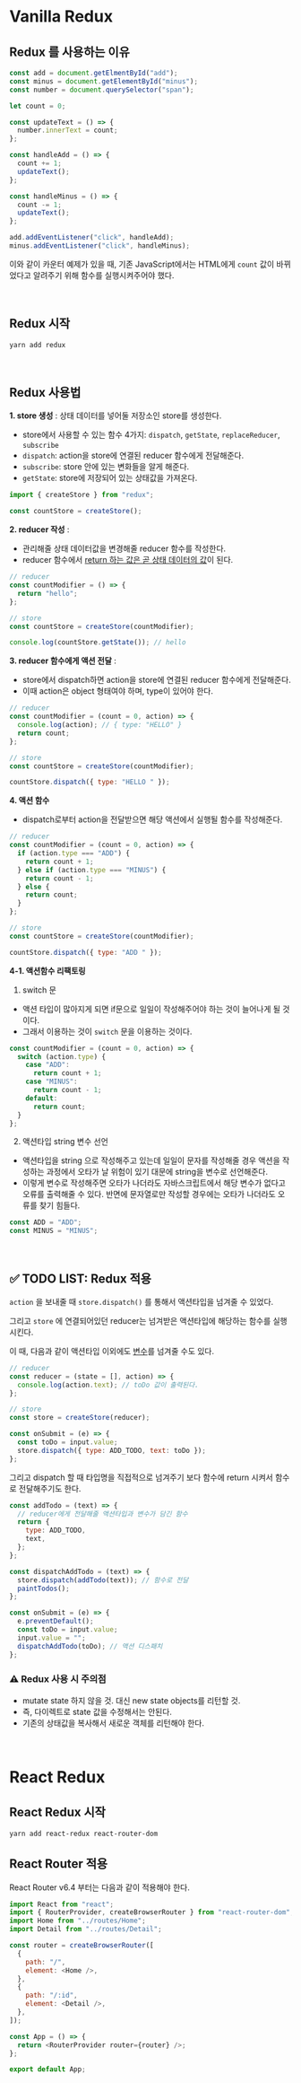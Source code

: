 # Vanilla Redux

## Redux 를 사용하는 이유

```javascript
const add = document.getElmentById("add");
const minus = document.getElementById("minus");
const number = document.querySelector("span");

let count = 0;

const updateText = () => {
  number.innerText = count;
};

const handleAdd = () => {
  count += 1;
  updateText();
};

const handleMinus = () => {
  count -= 1;
  updateText();
};

add.addEventListener("click", handleAdd);
minus.addEventListener("click", handleMinus);
```

이와 같이 카운터 예제가 있을 때, 기존 JavaScript에서는 HTML에게 `count` 값이 바뀌었다고 알려주기 위해 함수를 실행시켜주어야 했다.

&nbsp;

## Redux 시작

```bash
yarn add redux
```

&nbsp;

## Redux 사용법

**1. store 생성** : 상태 데이터를 넣어둘 저장소인 store를 생성한다.

- store에서 사용할 수 있는 함수 4가지: `dispatch`, `getState`, `replaceReducer`, `subscribe`
- `dispatch`: action을 store에 연결된 reducer 함수에게 전달해준다.
- `subscribe`: store 안에 있는 변화들을 알게 해준다.
- `getState`: store에 저장되어 있는 상태값을 가져온다.

```javascript
import { createStore } from "redux";

const countStore = createStore();
```

**2. reducer 작성** :

- 관리해줄 상태 데이터값을 변경해줄 reducer 함수를 작성한다.
- reducer 함수에서 <U>return 하는 값은 곧 상태 데이터의 값</U>이 된다.

```javascript
// reducer
const countModifier = () => {
  return "hello";
};

// store
const countStore = createStore(countModifier);

console.log(countStore.getState()); // hello
```

**3. reducer 함수에게 액션 전달** :

- store에서 dispatch하면 action을 store에 연결된 reducer 함수에게 전달해준다.
- 이때 action은 object 형태여야 하며, type이 있어야 한다.

```javascript
// reducer
const countModifier = (count = 0, action) => {
  console.log(action); // { type: "HELLO" }
  return count;
};

// store
const countStore = createStore(countModifier);

countStore.dispatch({ type: "HELLO " });
```

**4. 액션 함수**

- dispatch로부터 action을 전달받으면 해당 액션에서 실행될 함수를 작성해준다.

```javascript
// reducer
const countModifier = (count = 0, action) => {
  if (action.type === "ADD") {
    return count + 1;
  } else if (action.type === "MINUS") {
    return count - 1;
  } else {
    return count;
  }
};

// store
const countStore = createStore(countModifier);

countStore.dispatch({ type: "ADD " });
```

**4-1. 액션함수 리팩토링**

1. switch 문

- 액션 타입이 많아지게 되면 if문으로 일일이 작성해주어야 하는 것이 늘어나게 될 것이다.
- 그래서 이용하는 것이 `switch` 문을 이용하는 것이다.

```javascript
const countModifier = (count = 0, action) => {
  switch (action.type) {
    case "ADD":
      return count + 1;
    case "MINUS":
      return count - 1;
    default:
      return count;
  }
};
```

2. 액션타입 string 변수 선언

- 액션타입을 string 으로 작성해주고 있는데 일일이 문자를 작성해줄 경우 액션을 작성하는 과정에서 오타가 날 위험이 있기 대문에 string을 변수로 선언해준다.
- 이렇게 변수로 작성해주면 오타가 나더라도 자바스크립트에서 해당 변수가 없다고 오류를 출력해줄 수 있다. 반면에 문자열로만 작성할 경우에는 오타가 나더라도 오류를 찾기 힘들다.

```javascript
const ADD = "ADD";
const MINUS = "MINUS";
```

&nbsp;

## ✅ TODO LIST: Redux 적용

`action` 을 보내줄 때 `store.dispatch()` 를 통해서 액션타입을 넘겨줄 수 있었다.

그리고 `store` 에 연결되어있던 reducer는 넘겨받은 액션타입에 해당하는 함수를 실행시킨다.

이 때, 다음과 같이 액션타입 이외에도 <U>변수</U>를 넘겨줄 수도 있다.

```javascript
// reducer
const reducer = (state = [], action) => {
  console.log(action.text); // toDo 값이 출력된다.
};

// store
const store = createStore(reducer);

const onSubmit = (e) => {
  const toDo = input.value;
  store.dispatch({ type: ADD_TODO, text: toDo });
};
```

그리고 dispatch 할 때 타입명을 직접적으로 넘겨주기 보다 함수에 return 시켜서 함수로 전달해주기도 한다.

```javascript
const addTodo = (text) => {
  // reducer에게 전달해줄 액션타입과 변수가 담긴 함수
  return {
    type: ADD_TODO,
    text,
  };
};

const dispatchAddTodo = (text) => {
  store.dispatch(addTodo(text)); // 함수로 전달
  paintTodos();
};

const onSubmit = (e) => {
  e.preventDefault();
  const toDo = input.value;
  input.value = "";
  dispatchAddTodo(toDo); // 액션 디스패치
};
```

### ⚠️ Redux 사용 시 주의점

- mutate state 하지 않을 것. 대신 new state objects를 리턴할 것.
- 즉, 다이렉트로 state 값을 수정해서는 안된다.
- 기존의 상태값을 복사해서 새로운 객체를 리턴해야 한다.

&nbsp;

# React Redux

## React Redux 시작

```bash
yarn add react-redux react-router-dom
```

## React Router 적용

React Router v6.4 부터는 다음과 같이 적용해야 한다.

```javascript
import React from "react";
import { RouterProvider, createBrowserRouter } from "react-router-dom";
import Home from "../routes/Home";
import Detail from "../routes/Detail";

const router = createBrowserRouter([
  {
    path: "/",
    element: <Home />,
  },
  {
    path: "/:id",
    element: <Detail />,
  },
]);

const App = () => {
  return <RouterProvider router={router} />;
};

export default App;
```
